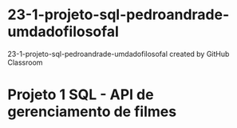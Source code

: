 # 23-1-projeto-sql-pedroandrade-umdadofilosofal
23-1-projeto-sql-pedroandrade-umdadofilosofal created by GitHub Classroom


# Projeto 1 SQL - API de gerenciamento de filmes 
